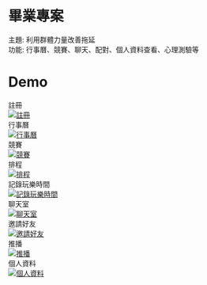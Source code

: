# 畢業專案
主題: 利用群體力量改善拖延<br>
功能: 行事曆、競賽、聊天、配對、個人資料查看、心理測驗等<br> 
# Demo
註冊<br>
[![註冊](http://img.youtube.com/vi/8ARwV97lLgE/0.jpg)](https://www.youtube.com/watch?v=8ARwV97lLgE "註冊")<br>
行事曆<br>
[![行事曆](http://img.youtube.com/vi/kyGFGndv2jM/0.jpg)](https://www.youtube.com/watch?v=kyGFGndv2jM "行事曆")<br>
競賽<br>
[![競賽](http://img.youtube.com/vi/hgJ9miJs3eE/0.jpg)](https://www.youtube.com/watch?v=hgJ9miJs3eE "競賽")<br>
排程<br>
[![排程](http://img.youtube.com/vi/3nLJD2BjuOU/0.jpg)](https://www.youtube.com/watch?v=3nLJD2BjuOU "排程")<br>
記錄玩樂時間<br>
[![記錄玩樂時間](http://img.youtube.com/vi/pLICwyTp0oI/0.jpg)](https://www.youtube.com/watch?v=pLICwyTp0oI "記錄玩樂時間")<br>
聊天室<br>
[![聊天室](http://img.youtube.com/vi/xnvjVUud6RA/0.jpg)](https://www.youtube.com/watch?v=xnvjVUud6RA "聊天室")<br>
邀請好友<br>
[![邀請好友](http://img.youtube.com/vi/iZh2zBeN7Kw/0.jpg)](https://www.youtube.com/watch?v=iZh2zBeN7Kw "邀請好友")<br>
推播<br>
[![推播](http://img.youtube.com/vi/zcTOi125zKw/0.jpg)](https://www.youtube.com/watch?v=zcTOi125zKw "推播")<br>
個人資料<br>
[![個人資料](http://img.youtube.com/vi/U1ttjiMNs1w/0.jpg)](https://www.youtube.com/watch?v=U1ttjiMNs1w "個人資料")<br>
